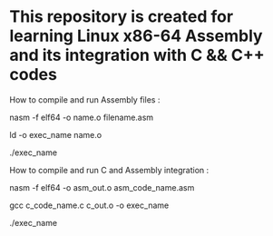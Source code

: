 # This repository is created for learning Linux x86-64 Assembly and its integration with C && C++ codes

How to compile and run Assembly files :

nasm -f elf64 -o name.o filename.asm

ld -o exec_name name.o

./exec_name




How to compile and run C and Assembly integration :

nasm -f elf64 -o asm_out.o asm_code_name.asm

gcc c_code_name.c c_out.o -o exec_name

./exec_name
